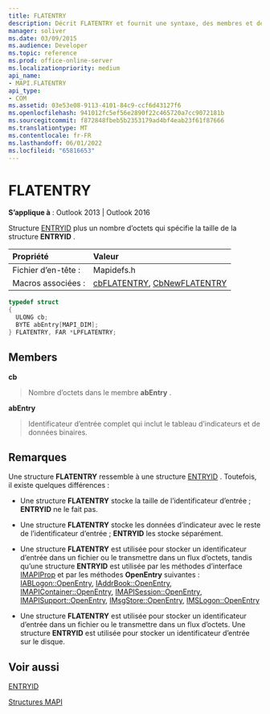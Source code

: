 ```yaml
---
title: FLATENTRY
description: Décrit FLATENTRY et fournit une syntaxe, des membres et des remarques supplémentaires.
manager: soliver
ms.date: 03/09/2015
ms.audience: Developer
ms.topic: reference
ms.prod: office-online-server
ms.localizationpriority: medium
api_name:
- MAPI.FLATENTRY
api_type:
- COM
ms.assetid: 03e53e08-9113-4101-84c9-ccf6d43127f6
ms.openlocfilehash: 941012fc5ef56e2890f22c465720a7cc9072181b
ms.sourcegitcommit: f872848fbeb5b2353179ad4bf4eab23f61f87666
ms.translationtype: MT
ms.contentlocale: fr-FR
ms.lasthandoff: 06/01/2022
ms.locfileid: "65816653"
---
```

# <a name="flatentry"></a>FLATENTRY

  
  
**S’applique à** : Outlook 2013 | Outlook 2016 
  
Structure [ENTRYID](entryid.md) plus un nombre d’octets qui spécifie la taille de la structure **ENTRYID** . 
  
|Propriété|Valeur|
|:-----|:-----|
|Fichier d’en-tête :  <br/> |Mapidefs.h  <br/> |
|Macros associées :  <br/> |[cbFLATENTRY](cbflatentry.md), [CbNewFLATENTRY](cbnewflatentry.md) <br/> |
   
```cpp
typedef struct
{
  ULONG cb;
  BYTE abEntry[MAPI_DIM];
} FLATENTRY, FAR *LPFLATENTRY;

```

## <a name="members"></a>Members

 **cb**
  
> Nombre d’octets dans le membre **abEntry** . 
    
 **abEntry**
  
> Identificateur d’entrée complet qui inclut le tableau d’indicateurs et de données binaires.
    
## <a name="remarks"></a>Remarques

Une structure **FLATENTRY** ressemble à une structure [ENTRYID](entryid.md) . Toutefois, il existe quelques différences : 
  
- Une structure **FLATENTRY** stocke la taille de l’identificateur d’entrée ; **ENTRYID** ne le fait pas. 
    
- Une structure **FLATENTRY** stocke les données d’indicateur avec le reste de l’identificateur d’entrée ; **ENTRYID** les stocke séparément. 
    
- Une structure **FLATENTRY** est utilisée pour stocker un identificateur d’entrée dans un fichier ou le transmettre dans un flux d’octets, tandis qu’une structure **ENTRYID** est utilisée par les méthodes d’interface [IMAPIProp](imapipropiunknown.md) et par les méthodes **OpenEntry** suivantes : [IABLogon::OpenEntry](iablogon-openentry.md), [IAddrBook::OpenEntry](iaddrbook-openentry.md), [IMAPIContainer::OpenEntry](imapicontainer-openentry.md), [IMAPISession::OpenEntry](imapisession-openentry.md), [IMAPISupport::OpenEntry](imapisupport-openentry.md), [IMsgStore::OpenEntry](imsgstore-openentry.md), [IMSLogon::OpenEntry](imslogon-openentry.md)
    
- Une structure **FLATENTRY** est utilisée pour stocker un identificateur d’entrée dans un fichier ou le transmettre dans un flux d’octets. Une structure **ENTRYID** est utilisée pour stocker un identificateur d’entrée sur le disque. 
    
## <a name="see-also"></a>Voir aussi



[ENTRYID](entryid.md)


[Structures MAPI](mapi-structures.md)

